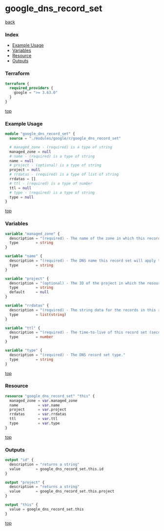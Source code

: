 # google_dns_record_set

[back](../google.md)

### Index

- [Example Usage](#example-usage)
- [Variables](#variables)
- [Resource](#resource)
- [Outputs](#outputs)

### Terraform

```terraform
terraform {
  required_providers {
    google = ">= 3.63.0"
  }
}
```

[top](#index)

### Example Usage

```terraform
module "google_dns_record_set" {
  source = "./modules/google/r/google_dns_record_set"

  # managed_zone - (required) is a type of string
  managed_zone = null
  # name - (required) is a type of string
  name = null
  # project - (optional) is a type of string
  project = null
  # rrdatas - (required) is a type of list of string
  rrdatas = []
  # ttl - (required) is a type of number
  ttl = null
  # type - (required) is a type of string
  type = null
}
```

[top](#index)

### Variables

```terraform
variable "managed_zone" {
  description = "(required) - The name of the zone in which this record set will reside."
  type        = string
}

variable "name" {
  description = "(required) - The DNS name this record set will apply to."
  type        = string
}

variable "project" {
  description = "(optional) - The ID of the project in which the resource belongs. If it is not provided, the provider project is used."
  type        = string
  default     = null
}

variable "rrdatas" {
  description = "(required) - The string data for the records in this record set whose meaning depends on the DNS type. For TXT record, if the string data contains spaces, add surrounding \\\" if you don't want your string to get split on spaces. To specify a single record value longer than 255 characters such as a TXT record for DKIM, add \\\"\\\" inside the Terraform configuration string (e.g. \"first255characters\\\"\\\"morecharacters\")."
  type        = list(string)
}

variable "ttl" {
  description = "(required) - The time-to-live of this record set (seconds)."
  type        = number
}

variable "type" {
  description = "(required) - The DNS record set type."
  type        = string
}
```

[top](#index)

### Resource

```terraform
resource "google_dns_record_set" "this" {
  managed_zone = var.managed_zone
  name         = var.name
  project      = var.project
  rrdatas      = var.rrdatas
  ttl          = var.ttl
  type         = var.type
}
```

[top](#index)

### Outputs

```terraform
output "id" {
  description = "returns a string"
  value       = google_dns_record_set.this.id
}

output "project" {
  description = "returns a string"
  value       = google_dns_record_set.this.project
}

output "this" {
  value = google_dns_record_set.this
}
```

[top](#index)